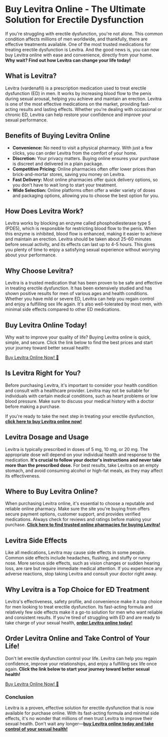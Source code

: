 # Buy Levitra Online - The Ultimate Solution for Erectile Dysfunction

If you're struggling with erectile dysfunction, you're not alone. This common condition affects millions of men worldwide, and thankfully, there are effective treatments available. One of the most trusted medications for treating erectile dysfunction is Levitra. And the good news is, you can now buy Levitra online with ease and convenience, directly from your home. **Why wait? Find out how Levitra can change your life today!**

## What is Levitra?

Levitra (vardenafil) is a prescription medication used to treat erectile dysfunction (ED) in men. It works by increasing blood flow to the penis during sexual arousal, helping you achieve and maintain an erection. Levitra is one of the most effective medications on the market, providing fast-acting results and lasting effects. Whether you're dealing with occasional or chronic ED, Levitra can help restore your confidence and improve your sexual performance.

## Benefits of Buying Levitra Online

- **Convenience:** No need to visit a physical pharmacy. With just a few clicks, you can order Levitra from the comfort of your home.
- **Discretion:** Your privacy matters. Buying online ensures your purchase is discreet and delivered in a plain package.
- **Competitive Pricing:** Online pharmacies often offer lower prices than brick-and-mortar stores, saving you money on Levitra.
- **Fast Delivery:** Most online pharmacies offer quick delivery options, so you don't have to wait long to start your treatment.
- **Wide Selection:** Online platforms often offer a wider variety of doses and packaging options, allowing you to choose the best option for you.

## How Does Levitra Work?

Levitra works by blocking an enzyme called phosphodiesterase type 5 (PDE5), which is responsible for restricting blood flow to the penis. When this enzyme is inhibited, blood flow is enhanced, making it easier to achieve and maintain an erection. Levitra should be taken about 25-60 minutes before sexual activity, and its effects can last up to 4-5 hours. This gives you plenty of time to enjoy a satisfying sexual experience without worrying about your performance.

## Why Choose Levitra?

Levitra is a trusted medication that has been proven to be safe and effective in treating erectile dysfunction. It has been extensively studied and has shown positive results for men of various ages and health conditions. Whether you have mild or severe ED, Levitra can help you regain control and enjoy a fulfilling sex life again. It's also well-tolerated by most men, with minimal side effects compared to other ED medications.

## Buy Levitra Online Today!

Why wait to improve your quality of life? Buying Levitra online is quick, simple, and secure. Click the link below to find the best prices and start your journey toward better sexual health:

[Buy Levitra Online Now! 💊](https://tinyurl.com/buylevitrabestprice)

## Is Levitra Right for You?

Before purchasing Levitra, it's important to consider your health condition and consult with a healthcare provider. Levitra may not be suitable for individuals with certain medical conditions, such as heart problems or low blood pressure. Make sure to discuss your medical history with a doctor before making a purchase.

If you're ready to take the next step in treating your erectile dysfunction, **[click here to buy Levitra online now!](https://tinyurl.com/buylevitrabestprice)**

## Levitra Dosage and Usage

Levitra is typically prescribed in doses of 5 mg, 10 mg, or 20 mg. The appropriate dose will depend on your individual health and response to the medication. **It's crucial to follow your doctor's instructions and never take more than the prescribed dose.** For best results, take Levitra on an empty stomach, and avoid consuming alcohol or high-fat meals, as they may affect its effectiveness.

## Where to Buy Levitra Online?

When purchasing Levitra online, it's essential to choose a reputable and reliable online pharmacy. Make sure the site you're buying from offers secure payment options, customer support, and provides verified medications. Always check for reviews and ratings before making your purchase. **[Click here to find trusted online pharmacies for buying Levitra!](https://tinyurl.com/buylevitrabestprice)**

## Levitra Side Effects

Like all medications, Levitra may cause side effects in some people. Common side effects include headaches, flushing, and stuffy or runny nose. More serious side effects, such as vision changes or sudden hearing loss, are rare but require immediate medical attention. If you experience any adverse reactions, stop taking Levitra and consult your doctor right away.

## Why Levitra is a Top Choice for ED Treatment

Levitra's effectiveness, safety profile, and convenience make it a top choice for men looking to treat erectile dysfunction. Its fast-acting formula and relatively few side effects make it a go-to solution for men who want reliable and consistent results. If you're tired of struggling with ED and are ready to take charge of your sexual health, **[order Levitra online today!](https://tinyurl.com/buylevitrabestprice)**

## Order Levitra Online and Take Control of Your Life!

Don't let erectile dysfunction control your life. Levitra can help you regain confidence, improve your relationships, and enjoy a fulfilling sex life once again. **Click the link below to start your journey toward better sexual health!**

[Buy Levitra Online Now! 💊](https://tinyurl.com/buylevitrabestprice)

### Conclusion

Levitra is a proven, effective solution for erectile dysfunction that is now available for purchase online. With its fast-acting formula and minimal side effects, it's no wonder that millions of men trust Levitra to improve their sexual health. Don't wait any longer—**[buy Levitra online today and take control of your sexual health!](https://tinyurl.com/buylevitrabestprice)**
